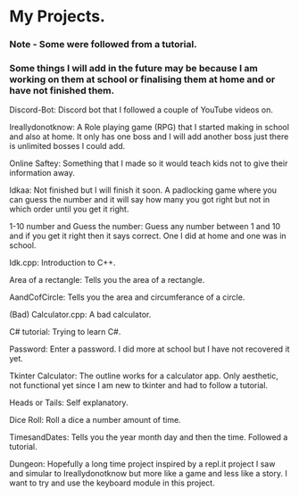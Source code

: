 # My Projects.
### Note - Some were followed from a tutorial.
### Some things I will add in the future may be because I am working on them at school or finalising them at home and or have not finished them.


Discord-Bot:
Discord bot that I followed a couple of YouTube videos on.


Ireallydonotknow:
A Role playing game (RPG) that I started making in school and also at home. It only has one boss and I will add another boss just there is unlimited bosses I could add.


Online Saftey:
Something that I made so it would teach kids not to give their information away.


Idkaa:
Not finished but I will finish it soon. A padlocking game where you can guess the number and it will say how many you got right but not in which order until you get it right.


1-10 number and Guess the number:
Guess any number between 1 and 10 and if you get it right then it says correct. One I did at home and one was in school.


Idk.cpp:
Introduction to C++.


Area of a rectangle:
Tells you the area of a rectangle.


AandCofCircle:
Tells you the area and circumferance of a circle.


(Bad) Calculator.cpp:
A bad calculator.

C# tutorial:
Trying to learn C#.

Password:
Enter a password. I did more at school but I have not recovered it yet.


Tkinter Calculator:
The outline works for a calculator app. Only aesthetic, not functional yet since I am new to tkinter and had to follow a tutorial.


Heads or Tails:
Self explanatory.


Dice Roll:
Roll a dice a number amount of time.


TimesandDates:
Tells you the year month day and then the time. Followed a tutorial.


Dungeon:
Hopefully a long time project inspired by a repl.it project I saw and simular to Ireallydonotknow but more like a game and less like a story. I want to try and use the keyboard module in this project.
